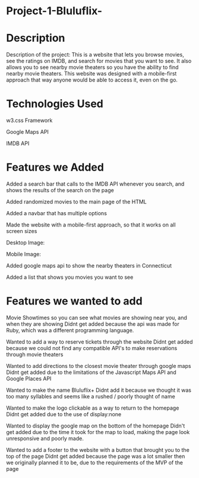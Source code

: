 # Project-1-Bluluflix-

# Description
Description of the project: This is a website that lets you browse movies, see the ratings on IMDB, and search for movies that you want to see. It also allows you to see nearby movie theaters so you have the ability to find nearby movie theaters. This website was designed with a mobile-first approach that way anyone would be able to access it, even on the go. 

# Technologies Used

w3.css Framework

Google Maps API

IMDB API

# Features we Added

Added a search bar that calls to the IMDB API whenever you search, and shows the results of the search on the page

Added randomized movies to the main page of the HTML

Added a navbar that has multiple options

Made the website with a mobile-first approach, so that it works on all screen sizes

Desktop Image:

Mobile Image:

Added google maps api to show the nearby theaters in Connecticut

Added a list that shows you movies you want to see


# Features we wanted to add

Movie Showtimes so you can see what movies are showing near you, and when they are showing
Didnt get added because the api was made for Ruby, which was a different programming language.

Wanted to add a way to reserve tickets through the website
Didnt get added because we could not find any compatible API's to make reservations through movie theaters

Wanted to add directions to the closest movie theater through google maps
Didnt get added due to the limitations of the Javascript Maps API and Google Places API

Wanted to make the name Bluluflix+
Didnt add it because we thought it was too many syllables and seems like a rushed / poorly thought of name

Wanted to make the logo clickable as a way to return to the homepage
Didnt get added due to the use of display:none

Wanted to display the google map on the bottom of the homepage
Didn't get added due to the time it took for the map to load, making the page look unresponsive and poorly made.

Wanted to add a footer to the website with a button that brought you to the top of the page
Didnt get added because the page was a lot smaller then we originally planned it to be, due to the requirements of the MVP of the page